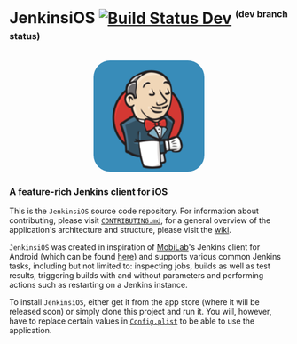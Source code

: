 # JenkinsiOS [![Build Status Dev](https://travis-ci.org/mobilabsolutions/jenkins-ios.svg?branch=dev)](https://travis-ci.org/mobilabsolutions/jenkins-ios) <sup><sub><sup>(dev branch status)</sup><sub><sub>

<div style="text-align:center">
  <img src="JenkinsiOS/Assets.xcassets/AppIcon.appiconset/Icon-83.5@2x.png" width=200 style="border-radius:30px">
</div>

### A feature-rich Jenkins client for iOS

This is the `JenkinsiOS` source code repository. For information about contributing, please visit [`CONTRIBUTING.md`](CONTRIBUTING.md), for a general overview of the application's architecture and structure, please visit the [wiki](https://github.com/mobilabsolutions/jenkins-ios/wiki).

`JenkinsiOS` was created in inspiration of [MobiLab](www.mobilabsolutions.com)'s Jenkins client for Android (which can be found [here](https://play.google.com/store/apps/details?id=com.mobilabsolutions.jenkins.app)) and supports various common Jenkins tasks, including but not limited to: inspecting jobs, builds as well as test results, triggering builds with and without parameters and performing actions such as restarting on a Jenkins instance.

To install `JenkinsiOS`, either get it from the app store (where it will be released soon) or simply clone this project and run it. You will, however, have to replace certain values in [`Config.plist`](JenkinsiOS/Config.plist) to be able to use the application.    
